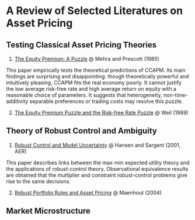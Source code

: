 # A Review of Selected Literatures on Asset Pricing

## Testing Classical Asset Pricing Theories

1. [The Equity Premium: A Puzzle](https://www.sciencedirect.com/science/article/pii/0304393285900613) @ Mehra and Prescott (1985)

This paper empirically tests the theoretical predictions of CCAPM. Its main findings are surprising and disappointing: though theoretically powerful and intuitively pleasing, CCAPM fits the real economy poorly. It cannot justify the low average risk-free rate and high average return on equity with a reasonable choice of parameters. It suggests that heterogeneity, non-time-additivity separable preferences or trading costs may resolve this puzzle.

2. [The Equity Premium Puzzle and the Risk-free Rate Puzzle](https://www.sciencedirect.com/science/article/pii/0304393289900287) @ Weil (1989)

## Theory of Robust Control and Ambiguity

1. [Robust Control and Model Uncertainty](https://www.aeaweb.org/articles?id=10.1257/aer.91.2.60) @ Hansen and Sargent (2001, AER)

This paper describes links between the max-min expected utility theory and the applications of robust-control theory. Observational equivalence results are obtained that the multiplier and constraint robust-control problems give rise to the same decisions.

2. [Robust Portfolio Rules and Asset Pricing](https://academic.oup.com/rfs/article-abstract/17/4/951/1570792) @ Maenhout (2004)

## Market Microstructure
